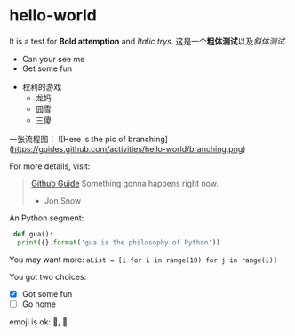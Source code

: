 # hello-world


It is a test for **Bold attemption** and *Italic trys*.
这是一个**粗体测试**以及*斜体测试*

 
* Can your see me
* Get some fun

    

- 权利的游戏
  - 龙妈
  - 囧雪
  - 三傻

 一张流程图：
![Here is the pic of branching]
(https://guides.github.com/activities/hello-world/branching.png)

 For more details, visit:
 > [Github Guide](https://zhuanlan.zhihu.com/passer])
 > Something gonna happens right now.
 > - Jon Snow

An Python segment:
```python
 def gua():
  print({}.format('gua is the philosophy of Python'))
```  

You may want more: `aList = [i for i in range(10) for j in range(i)]`

You got two choices:
- [x] Got some fun
- [ ]  Go home 

emoji is ok: :camel:, :monkey:
